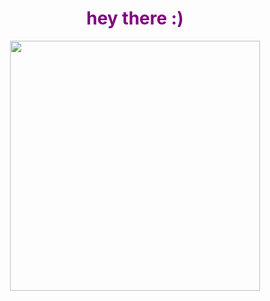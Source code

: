 <!--
**007-Tommy/007-Tommy** is a ✨ _special_ ✨ repository because its `README.md` (this file) appears on your GitHub profile.

Here are some ideas to get you started:

- 🔭 I’m currently working on ...
- 🌱 I’m currently learning ...
- 👯 I’m looking to collaborate on ...
- 🤔 I’m looking for help with ...
- 💬 Ask me about ...
- 📫 How to reach me: ...
- 😄 Pronouns: ...
- ⚡ Fun fact: ...
-->
<h1 align="center"><font color="purple">hey there 󠁧󠁢:)</font></h1>
<div id="header" align="center">
  <img src="https://i.giphy.com/media/v1.Y2lkPTc5MGI3NjExNW1iNjExeGh0YmxoaDlneGsxZ3c0bTQ0YmwybmVwMmVtbDlnbXJwbCZlcD12MV9pbnRlcm5hbF9naWZfYnlfaWQmY3Q9Zw/l0ExnkHnZ3lYzHbnG/giphy.gif" width="400" />
</div>

